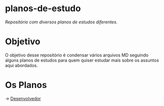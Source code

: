 # planos-de-estudo
_Repositório com diversos planos de estudos diferentes._

# Objetivo

O objetivo desse repositório é condensar vários arquivos MD seguindo alguns planos de estudos para quem quiser estudar mais sobre os assuntos aqui abordados.

# Os Planos

-> [Desenvolvedor](\plano-desenvolvedor.md)
